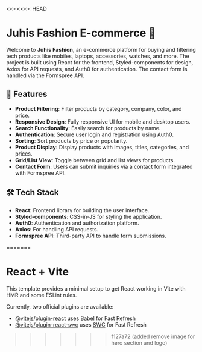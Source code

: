<<<<<<< HEAD
# Juhis Fashion E-commerce 🛒

Welcome to **Juhis Fashion**, an e-commerce platform for buying and filtering tech products like mobiles, laptops, accessories, watches, and more. The project is built using React for the frontend, Styled-components for design, Axios for API requests, and Auth0 for authentication. The contact form is handled via the Formspree API.

## 🚀 Features

- **Product Filtering**: Filter products by category, company, color, and price.
- **Responsive Design**: Fully responsive UI for mobile and desktop users.
- **Search Functionality**: Easily search for products by name.
- **Authentication**: Secure user login and registration using Auth0.
- **Sorting**: Sort products by price or popularity.
- **Product Display**: Display products with images, titles, categories, and prices.
- **Grid/List View**: Toggle between grid and list views for products.
- **Contact Form**: Users can submit inquiries via a contact form integrated with Formspree API.

## 🛠️ Tech Stack

- **React**: Frontend library for building the user interface.
- **Styled-components**: CSS-in-JS for styling the application.
- **Auth0**: Authentication and authorization platform.
- **Axios**: For handling API requests.
- **Formspree API**: Third-party API to handle form submissions.



=======
# React + Vite

This template provides a minimal setup to get React working in Vite with HMR and some ESLint rules.

Currently, two official plugins are available:

- [@vitejs/plugin-react](https://github.com/vitejs/vite-plugin-react/blob/main/packages/plugin-react/README.md) uses [Babel](https://babeljs.io/) for Fast Refresh
- [@vitejs/plugin-react-swc](https://github.com/vitejs/vite-plugin-react-swc) uses [SWC](https://swc.rs/) for Fast Refresh
>>>>>>> f127a72 (added remove image for hero section and logo)
